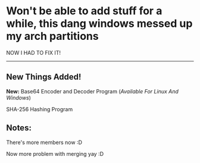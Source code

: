 # Won't be able to add stuff for a while, this dang windows messed up my arch partitions

NOW I HAD TO FIX IT!

---


## New Things Added!

**New:**
Base64 Encoder and Decoder Program (_Available For Linux And Windows_)

SHA-256 Hashing Program

## Notes:

There's more members now :D

Now more problem with merging yay :D
